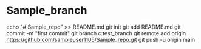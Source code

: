 # Sample_branch
echo "# Sample_repo" >> README.md git init git add README.md git commit -m "first commit" git branch c\:test_branch git remote add origin https://github.com/sampleuser1105/Sample_repo.git git push -u origin main

